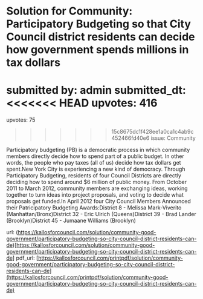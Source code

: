 # Solution for Community: Participatory Budgeting so that City Council district residents can decide how government spends millions in tax dollars #

submitted by: admin
submitted_dt: 
<<<<<<< HEAD
upvotes: 416
=======
upvotes: 75
>>>>>>> 15c8675dc1f428ee1a0ca1c4ab9c452466fd40e6
issue: Community

Participatory budgeting (PB) is a democratic process in which community members directly decide how to spend part of a public budget. In other words, the people who pay taxes (all of us) decide how tax dollars get spent.New York City is experiencing a new kind of democracy. Through Participatory Budgeting, residents of four Council Districts are directly deciding how to spend around $6 million of public money. From October 2011 to March 2012, community members are exchanging ideas, working together to turn ideas into project proposals, and voting to decide what proposals get funded.In April 2012 four City Council Members Announced their Patricipatory Budgeting Awards:District 8 - Melissa Mark-Viverito (Manhattan/Bronx)District 32 - Eric Ulrich (Queens)District 39 - Brad Lander (Brooklyn)District 45 - Jumaane Williams (Brooklyn)

url: (https://kallosforcouncil.com/solution/community-good-government/participatory-budgeting-so-city-council-district-residents-can-de)[https://kallosforcouncil.com/solution/community-good-government/participatory-budgeting-so-city-council-district-residents-can-de]
pdf_url: [https://kallosforcouncil.com/printpdf/solution/community-good-government/participatory-budgeting-so-city-council-district-residents-can-de](https://kallosforcouncil.com/printpdf/solution/community-good-government/participatory-budgeting-so-city-council-district-residents-can-de)